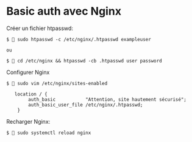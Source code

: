 # Basic auth avec Nginx

Créer un fichier htpasswd:

    $ 🙂 sudo htpasswd -c /etc/nginx/.htpasswd exampleuser
    
    ou 
    
    $ 🙂 cd /etc/nginx && htpasswd -cb .htpasswd user password
    
Configurer Nginx

    $ 🙂 sudo vim /etc/nginx/sites-enabled
    
       location / {
            auth_basic           "Attention, site hautement sécurisé";
            auth_basic_user_file /etc/nginx/.htpasswd;
        }
    
Recharger Nginx:

    $ 🙂 sudo systemctl reload nginx     